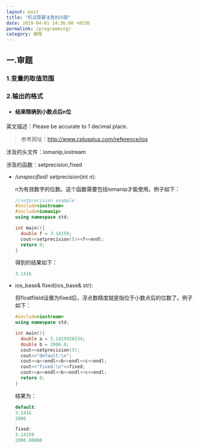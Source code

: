 ```yaml
---
layout: post
title: "机试需要注意的问题"
date: 2019-04-01 14:36:00 +0530
permalink: /programming/
category: 编程
---
```


##  一.审题

### 1.变量的取值范围

### 2.输出的格式

* #### 结果精确到小数点后n位

英文描述：Please be accurate to 1 decimal place.

> 参考网址：http://www.cplusplus.com/reference/ios

涉及的头文件：iomanip,iostream

涉及的函数：setprecision,fixed

* /*unspecified*/   setprecision(int n):

  n为有效数字的位数。这个函数需要包括iomanip才能使用。例子如下：

  ```C++
  //setprecision example
  #include<iostream>
  #include<iomanip>
  using namespace std;
  
  int main(){
    double f = 3.14159;
    cout<<setprecision(5)<<f<<endl;
    return 0;
  }
  ```

  得到的结果如下：

  ```C++
  3.1416
  ```

  

* ios_base&   fixed(ios_base&   str):

  将floatfileld设置为fixed后，浮点数精度就是指位于小数点后的位数了。例子如下：

  ```C++
  #include<iostream>
  using namespace std;
  
  int main(){
    double a = 3.1415926534;
    double b = 2006.0;
    cout<<setprecision(5);
    cout<<"default:\n";
    cout<<a<<endl<<b<<endl<<c<<endl;
    cout<<"fixed:\n"<<fixed;
    cout<<a<<endl<<b<<endl<<c<<endl;
    return 0;
  }
  ```

  结果为：

  ```C++
  default:
  3.1416
  2006
  
  fixed:
  3.14159
  2006.00000
  ```

  

